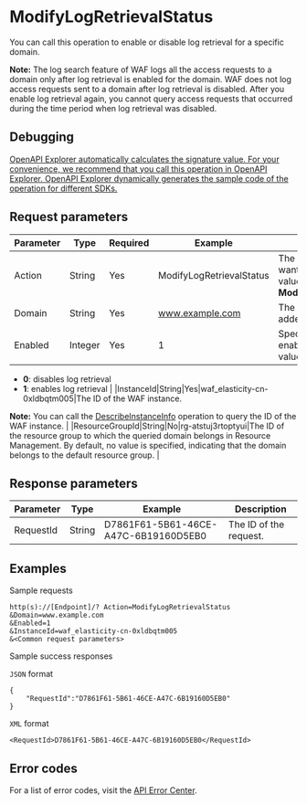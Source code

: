 # ModifyLogRetrievalStatus

You can call this operation to enable or disable log retrieval for a specific domain.

**Note:** The log search feature of WAF logs all the access requests to a domain only after log retrieval is enabled for the domain. WAF does not log access requests sent to a domain after log retrieval is disabled. After you enable log retrieval again, you cannot query access requests that occurred during the time period when log retrieval was disabled.

## Debugging

[OpenAPI Explorer automatically calculates the signature value. For your convenience, we recommend that you call this operation in OpenAPI Explorer. OpenAPI Explorer dynamically generates the sample code of the operation for different SDKs.](https://api.aliyun.com/#product=waf-openapi&api=ModifyLogRetrievalStatus&type=RPC&version=2019-09-10)

## Request parameters

|Parameter|Type|Required|Example|Description|
|---------|----|--------|-------|-----------|
|Action|String|Yes|ModifyLogRetrievalStatus|The operation that you want to perform. Set the value to **ModifyLogRetrievalStatus**. |
|Domain|String|Yes|www.example.com|The domain that has been added to WAF. |
|Enabled|Integer|Yes|1|Specifies whether to enable log retrieval. Valid values:

 -   **0**: disables log retrieval
-   **1**: enables log retrieval |
|InstanceId|String|Yes|waf\_elasticity-cn-0xldbqtm005|The ID of the WAF instance.

 **Note:** You can call the [DescribeInstanceInfo](~~140857~~) operation to query the ID of the WAF instance. |
|ResourceGroupId|String|No|rg-atstuj3rtoptyui|The ID of the resource group to which the queried domain belongs in Resource Management. By default, no value is specified, indicating that the domain belongs to the default resource group. |

## Response parameters

|Parameter|Type|Example|Description|
|---------|----|-------|-----------|
|RequestId|String|D7861F61-5B61-46CE-A47C-6B19160D5EB0|The ID of the request. |

## Examples

Sample requests

```
http(s)://[Endpoint]/? Action=ModifyLogRetrievalStatus
&Domain=www.example.com
&Enabled=1
&InstanceId=waf_elasticity-cn-0xldbqtm005
&<Common request parameters>
```

Sample success responses

`JSON`&nbsp;format

```
{
	"RequestId":"D7861F61-5B61-46CE-A47C-6B19160D5EB0"
}
```

`XML` format

```
<RequestId>D7861F61-5B61-46CE-A47C-6B19160D5EB0</RequestId>
```

## Error codes

For a list of error codes, visit the [API Error Center](https://error-center.alibabacloud.com/status/product/waf-openapi).

